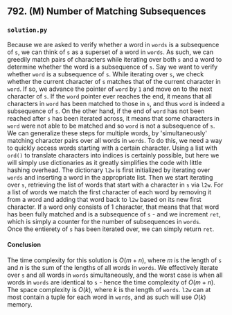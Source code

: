 ## 792. (M) Number of Matching Subsequences

### `solution.py`
Because we are asked to verify whether a word in `words` is a subsequence of `s`, we can think of `s` as a superset of a word in `words`. As such, we can greedily match pairs of characters while iterating over both `s` and a word to determine whether the word is a subsequence of `s`. Say we want to verify whether `word` is a subsequence of `s`. While iterating over `s`, we check whether the current character of `s` matches that of the current character in `word`. If so, we advance the pointer of `word` by `1` and move on to the next character of `s`. If the `word` pointer ever reaches the end, it means that all characters in `word` has been matched to those in `s`, and thus `word` is indeed a subsequence of `s`. On the other hand, if the end of `word` has not been reached after `s` has been iterated across, it means that some characters in `word` were not able to be matched and so `word` is not a subsequence of `s`.  
We can generalize these steps for multiple words, by 'simultaneously' matching character pairs over all words in `words`. To do this, we need a way to quickly access words starting with a certain character. Using a list with `ord()` to translate characters into indices is certainly possible, but here we will simply use dictionaries as it greatly simplifies the code with little hashing overhead. The dictionary `l2w` is first initialized by iterating over `words` and inserting a word in the appropriate list. Then we start iterating over `s`, retrieving the list of words that start with a character in `s` via `l2w`. For a list of words we match the first character of each word by removing it from a word and adding that word back to `l2w` based on its new first character. If a word only consists of 1 character, that means that that word has been fully matched and is a subsequence of `s` - and we increment `ret`, which is simply a counter for the number of subsequences in `words`.  
Once the entierety of `s` has been iterated over, we can simply return `ret`.  

#### Conclusion
The time complexity for this solution is $O(m+n)$, where $m$ is the length of `s` and $n$ is the sum of the lengths of all words in `words`. We effectively iterate over `s` and all words in `words` simultaneously, and the worst case is when all words in `words` are identical to `s` - hence the time complexity of $O(m+n)$. The space complexity is $O(k)$, where $k$ is the length of `words`. `l2w` can at most contain a tuple for each word in `words`, and as such will use $O(k)$ memory.  
  

